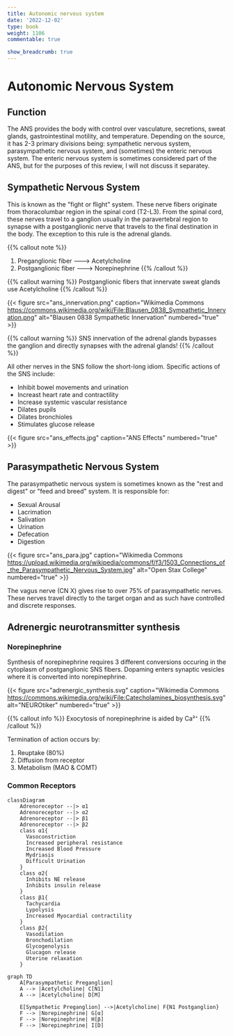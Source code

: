 ```yaml
---
title: Autonomic nervous system
date: '2022-12-02'
type: book
weight: 1106
commentable: true

show_breadcrumb: true
---
```


# Autonomic Nervous System


## Function

The ANS provides the body with control over vasculature, secretions, sweat glands, gastrointestinal motility, and temperature.  Depending on the source, it has 2-3 primary divisions being: sympathetic nervous system, parasympathetic nervous system, and (sometimes) the enteric nervous system.  The enteric nervous system is sometimes considered part of the ANS, but for the purposes of this review, I will not discuss it separatey.

## Sympathetic Nervous System

This is known as the "fight or flight" system.  These nerve fibers originate from thoracolumbar region in the spinal cord (T2-L3).  From the spinal cord, these nerves travel to a ganglion usually in the paravertebral region to synapse with a postganglionic nerve that travels to the final destination in the body.  The exception to this rule is the adrenal glands.

{{% callout note %}}
1.  Preganglionic fiber  --->  Acetylcholine
2.  Postganglionic fiber --->  Norepinephrine
{{% /callout %}}

{{% callout warning %}}
Postganglionic fibers that innervate sweat glands use Acetylcholine
{{% /callout %}}

{{< figure src="ans_innervation.png" caption="Wikimedia Commons https://commons.wikimedia.org/wiki/File:Blausen_0838_Sympathetic_Innervation.png" alt="Blausen 0838 Sympathetic Innervation" numbered="true" >}}


{{% callout warning %}}
SNS innervation of the adrenal glands bypasses the ganglion and directly synapses with the adrenal glands!
{{% /callout %}}



All other nerves in the SNS follow the short-long idiom.  Specific actions of the SNS include:
- Inhibit bowel movements and urination
- Increast heart rate and contractility
- Increase systemic vascular resistance
- Dilates pupils
- Dilates bronchioles
- Stimulates glucose release



{{< figure src="ans_effects.jpg" caption="ANS Effects" numbered="true" >}}


## Parasympathetic Nervous System

The parasympathetic nervous system is sometimes known as the "rest and digest" or "feed and breed" system.  It is responsible for: 
- Sexual Arousal
- Lacrimation
- Salivation
- Urination
- Defecation
- Digestion

{{< figure src="ans_para.jpg" caption="Wikimedia Commons https://upload.wikimedia.org/wikipedia/commons/f/f3/1503_Connections_of_the_Parasympathetic_Nervous_System.jpg" alt="Open Stax College" numbered="true" >}}

The vagus nerve (CN X) gives rise to over 75% of parasympathetic nerves.  These nerves travel directly to the target organ and as such have controlled and discrete responses.


## Adrenergic neurotransmitter synthesis

### Norepinephrine
Synthesis of norepinephrine requires 3 different conversions occuring in the cytoplasm of postganglionic SNS fibers.  Dopaming enters synaptic vesicles where it is converted into norepinephrine.

{{< figure src="adrenergic_synthesis.svg" caption="Wikimedia Commons https://commons.wikimedia.org/wiki/File:Catecholamines_biosynthesis.svg" alt="NEUROtiker" numbered="true" >}}

{{% callout info %}}
Exocytosis of norepinephrine is aided by Ca²⁺
{{% /callout %}}

Termination of action occurs by:
1. Reuptake (80%)
2. Diffusion from receptor
3. Metabolism (MAO & COMT)

### Common Receptors

```mermaid
classDiagram
    Adrenoreceptor --|> α1
    Adrenoreceptor --|> α2
    Adrenoreceptor --|> β1
    Adrenoreceptor --|> β2
    class α1{
      Vasoconstriction
      Increased peripheral resistance
      Increased Blood Pressure
      Mydriasis
      Difficult Urination
    }
    class α2{
      Inhibits NE release
      Inhibits insulin release
    }
    class β1{
      Tachycardia
      Lypolysis
      Increased Myocardial contractility
    }
    class β2{
      Vasodilation
      Bronchodilation
      Glycogenolysis
      Glucagon release
      Uterine relaxation
    }
```

```mermaid
graph TD
    A[Parasympathetic Preganglion]
    A --> |Acetylcholine| C[N1]
    A --> |Acetylcholine| D[M]

    E[Sympathetic Preganglion] -->|Acetylcholine| F{N1 Postganglion}
    F --> |Norepinephrine| G[α]
    F --> |Norepinephrine| H[β]
    F --> |Norepinephrine| I[D]

```